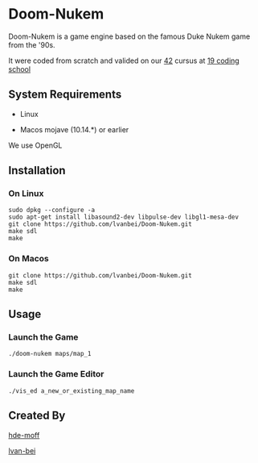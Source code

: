 # Doom-Nukem

Doom-Nukem is a game engine based on the famous Duke Nukem game from the '90s.

It were coded from scratch and valided on our [42](https://www.42.fr/) cursus at [19 coding school](https://www.s19.be/)

## System Requirements

- Linux

- Macos mojave (10.14.*) or earlier

We use OpenGL

## Installation

### On Linux 
```shell
sudo dpkg --configure -a
sudo apt-get install libasound2-dev libpulse-dev libgl1-mesa-dev
git clone https://github.com/lvanbei/Doom-Nukem.git
make sdl
make
```

### On Macos 
```shell
git clone https://github.com/lvanbei/Doom-Nukem.git
make sdl
make
```

## Usage

### Launch the Game
```shell
./doom-nukem maps/map_1
```

### Launch the Game Editor
```shell
./vis_ed a_new_or_existing_map_name
```

## Created By
[hde-moff](https://www.linkedin.com/in/henri-de-moffarts-862bb5164)

[lvan-bei](https://www.linkedin.com/in/lvanbei)
